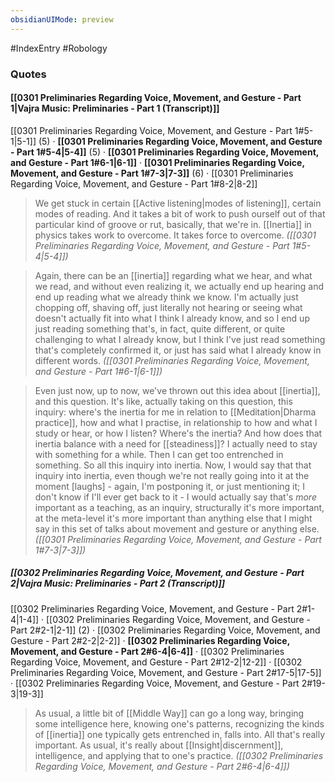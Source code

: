 ```yaml
---
obsidianUIMode: preview
---
```

#IndexEntry #Robology

### Quotes
#### [[0301 Preliminaries Regarding Voice, Movement, and Gesture - Part 1|Vajra Music: Preliminaries - Part 1 (Transcript)]]
<span class="counts">[[0301 Preliminaries Regarding Voice, Movement, and Gesture - Part 1#5-1|5-1]] (5) · **[[0301 Preliminaries Regarding Voice, Movement, and Gesture - Part 1#5-4|5-4]]** (5) · **[[0301 Preliminaries Regarding Voice, Movement, and Gesture - Part 1#6-1|6-1]]** · **[[0301 Preliminaries Regarding Voice, Movement, and Gesture - Part 1#7-3|7-3]]** (6) · [[0301 Preliminaries Regarding Voice, Movement, and Gesture - Part 1#8-2|8-2]]</span>

> We get stuck in certain [[Active listening|modes of listening]], certain modes of reading. And it takes a bit of work to push ourself out of that particular kind of groove or rut, basically, that we're in. [[Inertia]] in physics takes work to overcome. It takes force to overcome. _([[0301 Preliminaries Regarding Voice, Movement, and Gesture - Part 1#5-4|5-4]])_

> Again, there can be an [[inertia]] regarding what we hear, and what we read, and without even realizing it, we actually end up hearing and end up reading what we already think we know. I'm actually just chopping off, shaving off, just literally not hearing or seeing what doesn't actually fit into what I think I already know, and so I end up just reading something that's, in fact, quite different, or quite challenging to what I already know, but I think I've just read something that's completely confirmed it, or just has said what I already know in different words. _([[0301 Preliminaries Regarding Voice, Movement, and Gesture - Part 1#6-1|6-1]])_

> Even just now, up to now, we've thrown out this idea about [[inertia]], and this question. It's like, actually taking on this question, this inquiry: where's the inertia for me in relation to [[Meditation|Dharma practice]], how and what I practise, in relationship to how and what I study or hear, or how I listen? Where's the inertia? And how does that inertia balance with a need for [[steadiness]]? I actually need to stay with something for a while. Then I can get too entrenched in something. So all this inquiry into inertia. Now, I would say that that inquiry into inertia, even though we're not really going into it at the moment [laughs] - again, I'm postponing it, or just mentioning it; I don't know if I'll ever get back to it - I would actually say that's _more_ important as a teaching, as an inquiry, structurally it's more important, at the meta-level it's more important than anything else that I might say in this set of talks about movement and gesture or anything else. _([[0301 Preliminaries Regarding Voice, Movement, and Gesture - Part 1#7-3|7-3]])_

##### [[0302 Preliminaries Regarding Voice, Movement, and Gesture - Part 2|Vajra Music: Preliminaries - Part 2 (Transcript)]]
<span class="counts">[[0302 Preliminaries Regarding Voice, Movement, and Gesture - Part 2#1-4|1-4]] · [[0302 Preliminaries Regarding Voice, Movement, and Gesture - Part 2#2-1|2-1]] (2) · [[0302 Preliminaries Regarding Voice, Movement, and Gesture - Part 2#2-2|2-2]] · **[[0302 Preliminaries Regarding Voice, Movement, and Gesture - Part 2#6-4|6-4]]** · [[0302 Preliminaries Regarding Voice, Movement, and Gesture - Part 2#12-2|12-2]] · [[0302 Preliminaries Regarding Voice, Movement, and Gesture - Part 2#17-5|17-5]] · [[0302 Preliminaries Regarding Voice, Movement, and Gesture - Part 2#19-3|19-3]]</span>

> As usual, a little bit of [[Middle Way]] can go a long way, bringing some intelligence here, knowing one's patterns, recognizing the kinds of [[inertia]] one typically gets entrenched in, falls into. All that's really important. As usual, it's really about [[Insight|discernment]], intelligence, and applying that to one's practice. _([[0302 Preliminaries Regarding Voice, Movement, and Gesture - Part 2#6-4|6-4]])_
